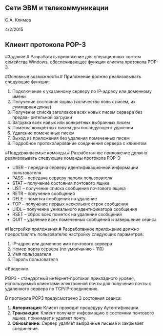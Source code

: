 ## Сети ЭВМ и телекоммуникации ##
С.А. Климов

4/2/2015

## Клиент протокола POP-3 ##

#Задание.#
Разработать приложение для операционных систем семейства Windows, обеспечивающее функции клиента протокола POP-3.

#Основные возможности.#
Приложение должно реализовывать следующие функции:

1. Подключение к указанному серверу по IP-адресу или доменному
имени
2. Получение состояния ящика (количество новых писем, их суммарная
длина)
3. Получение списка заголовков всех новых писем сервера без предва-
рительной загрузки
4. Загрузка всех новых или конкретных выбранных писем
5. Пометка конкретных писем для последующего удаления
6. Удаление помеченных писем
7. Выход из приложения без удаления помеченных писем
8. Подробное протоколирование соединения сервера с клиентом

#Поддерживаемые команды.#
Разработанное приложение должно реализовывать следующие команды протокола POP-3:

- USER – передача серверу идентификационной информации пользователя
- PASS – передача серверу пароля пользователя
- STAT – получение состояния почтового ящика
- LIST – получение списка сообщения почтового ящика
- RETR – получение сообщения
- DELE – пометка сообщения на удаление
- TOP – получение первых нескольких строк сообщения
- UIDL – получение уникального идентификатора сообщения
- RSET – сброс всех пометок на удаление сообщений
- QUIT – удаление всех помеченных сообщений и завершение сеанса

#Настройки приложения.#
Разработанное приложение должно предоставлять пользователю настройку следующих параметров:

1. IP-адрес или доменное имя почтового сервера
2. Номер порта сервера (по умолчанию - 110)
3. Имя пользователя
4. Пароль пользователя

#Введение.

POP3 - стандартный интернет-протокол прикладного уровня, используемый клиентами электронной почты для получения почты с удаленного сервера по TCP/IP-соединению.

В протоколе POP3 предусмотрено 3 состояния сеанса:

1. **Авторизация:**
Клиент проходит процедуру Аутентификации.
2. **Транзакция:** 
Клиент получает информацию о состоянии почтового ящика, принимает и удаляет почту.
3. **Обновление:** 
Сервер удаляет выбранные письма и закрывает соединение.

